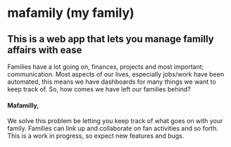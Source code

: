 # mafamily (my family)
## This is a web app that lets you manage familly affairs with ease
Families have a lot going on, finances, projects and most important;
communication.
Most aspects of our lives, especially jobs/work have been automated, this means we have dashboards for many things we want to keep track of. So, how comes we have left our families behind?
#### Mafamilly,
We solve this problem be letting you keep track of what goes on with your family. Families can link up and collaborate on
fan activities and so forth. This is a work in progress, so expect new features and bugs.

